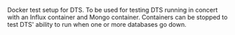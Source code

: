 Docker test setup for DTS. To be used for testing DTS running in concert with an Influx container and Mongo container. Containers can be stopped to test DTS' ability to run when one or more databases go down.